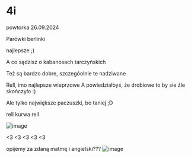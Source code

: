 # 4i
powtorka
26.09.2024

Parówki berlinki

najlepsze ;)

A co sądzisz o kabanosach tarczyńskich

Też są bardzo dobre, szczegóolnie te nadziwane

Rell, imo najlepsze wieprzowe
 A powiedziałbyś, że drobiowe to by sie źle skończyło :)


Ale tylko największe paczuszki, bo taniej ;D


rell kurwa rell

![image](https://github.com/user-attachments/assets/d6685593-4ac2-4865-aa0b-b063dd20aaf5)


<3 <3 <3 <3 <3


opijemy za zdaną matmę i angielski???
![image](https://github.com/user-attachments/assets/ad2dbc6e-0043-4592-be5a-0a0be2b270e8)
